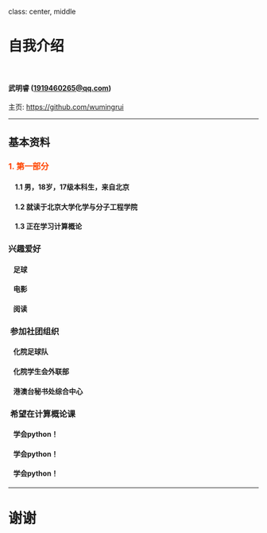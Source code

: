 class: center, middle

# 自我介绍

&nbsp;
&nbsp;

#### 武明睿 (1919460265@qq.com)  

主页: https://github.com/wumingrui

---

## 基本资料

### <font color="orangered">1. 第一部分</font>

#### &nbsp; &nbsp; 1.1 男，18岁，17级本科生，来自北京
#### &nbsp; &nbsp; 1.2 就读于北京大学化学与分子工程学院
#### &nbsp; &nbsp; 1.3 正在学习计算概论

###  兴趣爱好
#### &nbsp; &nbsp;足球
#### &nbsp; &nbsp;电影
#### &nbsp; &nbsp;阅读
###  参加社团组织
#### &nbsp; &nbsp;化院足球队
#### &nbsp; &nbsp;化院学生会外联部
#### &nbsp; &nbsp;港澳台秘书处综合中心
###  希望在计算概论课
#### &nbsp; &nbsp;学会python！
#### &nbsp; &nbsp;学会python！
#### &nbsp; &nbsp;学会python！


---



# 谢谢
